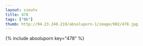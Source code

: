 ```yaml
--- 
layout: sieutv
title: 478
tags: ["0k"]
thumb: http://94.23.248.219/absoluporn-1/image/002/478.jpg
---
```

{% include absoluporn key="478" %} 
